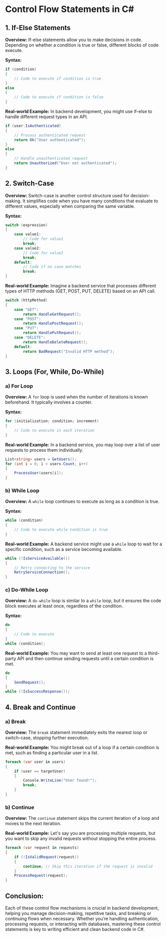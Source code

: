 # Control Flow Statements in C#

## 1. If-Else Statements

**Overview:**
If-else statements allow you to make decisions in code. Depending on whether a condition is true or false, different blocks of code execute.

**Syntax:**

```csharp
if (condition)
{
    // Code to execute if condition is true
}
else
{
    // Code to execute if condition is false
}
```

**Real-world Example:**
In backend development, you might use if-else to handle different request types in an API.

```csharp
if (user.IsAuthenticated)
{
    // Process authenticated request
    return Ok("User authenticated");
}
else
{
    // Handle unauthenticated request
    return Unauthorized("User not authenticated");
}
```

## 2. Switch-Case

**Overview:**
Switch-case is another control structure used for decision-making. It simplifies code when you have many conditions that evaluate to different values, especially when comparing the same variable.

**Syntax:**

```csharp
switch (expression)
{
    case value1:
        // Code for value1
        break;
    case value2:
        // Code for value2
        break;
    default:
        // Code if no case matches
        break;
}
```

**Real-world Example:**
Imagine a backend service that processes different types of HTTP methods (GET, POST, PUT, DELETE) based on an API call.

```csharp
switch (httpMethod)
{
    case "GET":
        return HandleGetRequest();
    case "POST":
        return HandlePostRequest();
    case "PUT":
        return HandlePutRequest();
    case "DELETE":
        return HandleDeleteRequest();
    default:
        return BadRequest("Invalid HTTP method");
}
```

## 3. Loops (For, While, Do-While)

### a) For Loop

**Overview:**
A `for` loop is used when the number of iterations is known beforehand. It typically involves a counter.

**Syntax:**

```csharp
for (initialization; condition; increment)
{
    // Code to execute in each iteration
}
```

**Real-world Example:**
In a backend service, you may loop over a list of user requests to process them individually.

```csharp
List<string> users = GetUsers();
for (int i = 0; i < users.Count; i++)
{
    ProcessUser(users[i]);
}
```

### b) While Loop

**Overview:**
A `while` loop continues to execute as long as a condition is true.

**Syntax:**

```csharp
while (condition)
{
    // Code to execute while condition is true
}
```

**Real-world Example:**
A backend service might use a `while` loop to wait for a specific condition, such as a service becoming available.

```csharp
while (!IsServiceAvailable())
{
    // Retry connecting to the service
    RetryServiceConnection();
}
```

### c) Do-While Loop

**Overview:**
A `do-while` loop is similar to a `while` loop, but it ensures the code block executes at least once, regardless of the condition.

**Syntax:**

```csharp
do
{
    // Code to execute
}
while (condition);
```

**Real-world Example:**
You may want to send at least one request to a third-party API and then continue sending requests until a certain condition is met.

```csharp
do
{
    SendRequest();
}
while (!IsSuccessResponse());
```

## 4. Break and Continue

### a) Break

**Overview:**
The `break` statement immediately exits the nearest loop or switch-case, stopping further execution.

**Real-world Example:**
You might break out of a loop if a certain condition is met, such as finding a particular user in a list.

```csharp
foreach (var user in users)
{
    if (user == targetUser)
    {
        Console.WriteLine("User found!");
        break;
    }
}
```

### b) Continue

**Overview:**
The `continue` statement skips the current iteration of a loop and moves to the next iteration.

**Real-world Example:**
Let's say you are processing multiple requests, but you want to skip any invalid requests without stopping the entire process.

```csharp
foreach (var request in requests)
{
    if (!IsValidRequest(request))
    {
        continue; // Skip this iteration if the request is invalid
    }
    ProcessRequest(request);
}
```

## Conclusion:

Each of these control flow mechanisms is crucial in backend development, helping you manage decision-making, repetitive tasks, and breaking or continuing flows when necessary. Whether you’re handling authentication, processing requests, or interacting with databases, mastering these control statements is key to writing efficient and clean backend code in C#.
